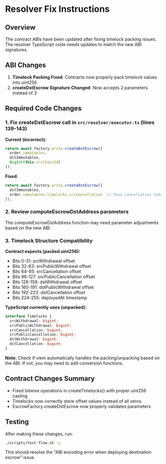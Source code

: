 # Resolver Fix Instructions

## Overview
The contract ABIs have been updated after fixing timelock packing issues. The resolver TypeScript code needs updates to match the new ABI signatures.

## ABI Changes
1. **Timelock Packing Fixed**: Contracts now properly pack timelock values into uint256
2. **createDstEscrow Signature Changed**: Now accepts 2 parameters instead of 3

## Required Code Changes

### 1. Fix createDstEscrow call in `src/resolver/executor.ts` (lines 139-143)

**Current (incorrect):**
```typescript
return await factory.write.createDstEscrow([
  order.immutables,
  dstImmutables,
  BigInt(this.srcChainId)
]);
```

**Fixed:**
```typescript
return await factory.write.createDstEscrow([
  dstImmutables,
  order.immutables.timelocks.srcCancellation  // Pass cancellation timestamp, not chainId
]);
```

### 2. Review computeEscrowDstAddress parameters
The computeEscrowDstAddress function may need parameter adjustments based on the new ABI.

### 3. Timelock Structure Compatibility

**Contract expects (packed uint256):**
- Bits 0-31: srcWithdrawal offset
- Bits 32-63: srcPublicWithdrawal offset  
- Bits 64-95: srcCancellation offset
- Bits 96-127: srcPublicCancellation offset
- Bits 128-159: dstWithdrawal offset
- Bits 160-191: dstPublicWithdrawal offset
- Bits 192-223: dstCancellation offset
- Bits 224-255: deployedAt timestamp

**TypeScript currently uses (unpacked):**
```typescript
interface Timelocks {
  srcWithdrawal: bigint;
  srcPublicWithdrawal: bigint;
  srcCancellation: bigint;
  srcPublicCancellation: bigint;
  dstWithdrawal: bigint;
  dstCancellation: bigint;
}
```

**Note:** Check if viem automatically handles the packing/unpacking based on the ABI. If not, you may need to add conversion functions.

## Contract Changes Summary
- Fixed bitwise operations in createTimelocks() with proper uint256 casting
- Timelocks now correctly store offset values instead of all zeros
- EscrowFactory.createDstEscrow now properly validates parameters

## Testing
After making these changes, run:
```bash
./scripts/test-flow.sh -y
```

This should resolve the "ABI encoding error when deploying destination escrow" issue.
